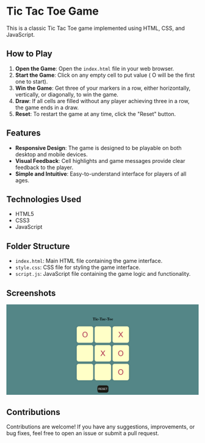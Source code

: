 # Tic Tac Toe Game

This is a classic Tic Tac Toe game implemented using HTML, CSS, and JavaScript.

## How to Play

1. **Open the Game**: Open the `index.html` file in your web browser.
2. **Start the Game**: Click on any empty cell to put value ( O will be the first one to start).
3. **Win the Game**: Get three of your markers in a row, either horizontally, vertically, or diagonally, to win the game.
4. **Draw**: If all cells are filled without any player achieving three in a row, the game ends in a draw.
5. **Reset**: To restart the game at any time, click the "Reset" button.

## Features

- **Responsive Design**: The game is designed to be playable on both desktop and mobile devices.
- **Visual Feedback**: Cell highlights and game messages provide clear feedback to the player.
- **Simple and Intuitive**: Easy-to-understand interface for players of all ages.

## Technologies Used

- HTML5
- CSS3
- JavaScript

## Folder Structure

- `index.html`: Main HTML file containing the game interface.
- `style.css`: CSS file for styling the game interface.
- `script.js`: JavaScript file containing the game logic and functionality.


## Screenshots

![Game Screenshot](/1.png)



## Contributions

Contributions are welcome! If you have any suggestions, improvements, or bug fixes, feel free to open an issue or submit a pull request.


